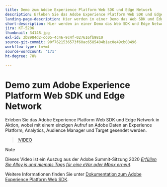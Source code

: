 ```yaml
---
title: Demo zum Adobe Experience Platform Web SDK und Edge Network
description: Erleben Sie das Adobe Experience Platform Web SDK und Edge Network in Aktion, wobei mit einem einzigen Aufruf an Adobe Daten an Experience Platform, Analytics, Audience Manager und Target gesendet werden.
landing-page-description: Hier werden in einer Demo das Web SDK und Edge Network veranschaulicht, wobei mit einem einzigen Aufruf an Adobe Daten an Experience Platform, Analytics, Audience Manager und Target gesendet werden.
short-description: Hier werden in einer Demo das Web SDK und Edge Network veranschaulicht, wobei mit einem einzigen Aufruf an Adobe Daten an Experience Platform, Analytics, Audience Manager und Target gesendet werden.
jira: KT-5206
thumbnail: 34148.jpg
exl-id: 3b8984d2-cc05-4c46-9c4f-027616fb9810
source-git-commit: 90f7621536573f60ac6585404b1ac0e49cb08496
workflow-type: tm+mt
source-wordcount: '171'
ht-degree: 78%

---
```


# Demo zum Adobe Experience Platform Web SDK und Edge Network

Erleben Sie das Adobe Experience Platform Web SDK und Edge Network in Aktion, wobei mit einem einzigen Aufruf an Adobe Daten an Experience Platform, Analytics, Audience Manager und Target gesendet werden.

>[!VIDEO](https://video.tv.adobe.com/v/34148?quality=12&learn=on)

>[!NOTE]
>
>Dieses Video ist ein Auszug aus der Adobe Summit-Sitzung 2020 *[Erfüllen Sie Alloy.js und niemals Tags für eine eVar oder Mbox erneut](https://business.adobe.com/summit/2020/with-alloy-js-never-tag-for-an-evar-or-mbox-again.html)*.

Weitere Informationen finden Sie unter [Dokumentation zum Adobe Experience Platform Web SDK](https://experienceleague.adobe.com/docs/experience-platform/edge/home.html?lang=de).